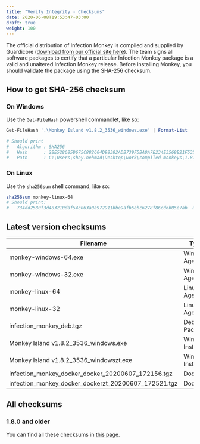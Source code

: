 ```yaml
---
title: "Verify Integrity - Checksums"
date: 2020-06-08T19:53:47+03:00
draft: true
weight: 100
---
```


The official distribution of Infection Monkey is compiled and supplied by Guardicore ([download from our official site here](infectionmonkey.com)). The team signs all software packages to certify that a particular Infection Monkey package is a valid and unaltered Infection Monkey release. Before installing Monkey, you should validate the package using the SHA-256 checksum.

## How to get SHA-256 checksum

### On Windows

Use the `Get-FileHash` powershell commandlet, like so:

```powershell
Get-FileHash '.\Monkey Island v1.8.2_3536_windows.exe' | Format-List

# Should print
#   Algorithm : SHA256
#   Hash      : 2BE528685D675C882604D98382ADB739F5BA0A7E234E3569B21F535173BD9569
#   Path      : C:\Users\shay.nehmad\Desktop\work\compiled monkeys\1.8.2\Monkey Island v1.8.2_3536_windows.exe
```

### On Linux

Use the `sha256sum` shell command, like so:

```sh
sha256sum monkey-linux-64
# Should print:
#   734dd2580f3d483210daf54c063a0a972911bbe9afb6ebc6278f86cd6b05e7ab  monkey-linux-64
```

## Latest version checksums

| Filename | Type | Version | SHA256 hash |
|-|-|-|-|
monkey-windows-64.exe | Windows Agent | 1.8.2 | 2e6a1cb5523d87ddfd48f75b10114617343fbac8125fa950ba7f00289b38b550
monkey-windows-32.exe | Windows Agent | 1.8.2 | 86a7d7065e73b795e38f2033be0c53f3ac808cc67478aed794a7a6c89123979f
monkey-linux-64 | Linux Agent | 1.8.2 | 4dce4a115d41b43adffc11672fae2164265f8902267f1355d02bebb802bd45c5
monkey-linux-32 | Linux Agent | 1.8.2 | 39d3fe1c7b33482a8cb9288d323dde17b539825ab2d736be66a9582764185478
infection_monkey_deb.tgz | Debian Package | 1.8.2 | 2a6b4b9b846566724ff985c6cc8283222b981b3495dd5a8920b6bc3f34d556e2
Monkey Island v1.8.2_3536_windows.exe | Windows Installer | 1.8.2 | 2be528685d675c882604d98382adb739f5ba0a7e234e3569b21f535173bd9569
Monkey Island v1.8.2_3536_windowszt.exe | Windows Installer | 1.8.2 | f282ce4dd50abe54671948fb5b3baf913087459444e451660971290a72fe244a
infection_monkey_docker_docker_20200607_172156.tgz | Docker | 1.8.2 | 0e4bc731ef7e8bf19b759709672375890136c008526be454850d334d9ba5012d
infection_monkey_docker_dockerzt_20200607_172521.tgz | Docker | 1.8.2 | 0f4b0cd6fd54dc14ea50c5d2fb3fc711e9863518bd5bffd04e08a0f17eb99e75

## All checksums

### 1.8.0 and older

You can find all these checksums in [this page](https://www.guardicore.com/infectionmonkey/checksums.html).
